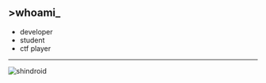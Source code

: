 ## >whoami_
- developer
- student
- ctf player
---
![shindroid](https://user-images.githubusercontent.com/126964670/229946808-0c4abecf-ab22-4fcc-a687-eb3acac9ad36.svg)
